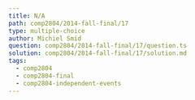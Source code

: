 ```yaml
---
title: N/A
path: comp2804/2014-fall-final/17
type: multiple-choice
author: Michiel Smid
question: comp2804/2014-fall-final/17/question.ts
solution: comp2804/2014-fall-final/17/solution.md
tags:
  - comp2804
  - comp2804-final
  - comp2804-independent-events
---
```

